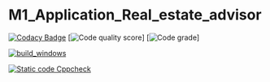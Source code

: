 # M1_Application_Real_estate_advisor
[![Codacy Badge](https://app.codacy.com/project/badge/Grade/24326ecff348401392c04a7858bcb1f0)](https://www.codacy.com/gh/swathikanumuri36/M1_Application_Real_estate_advisor/dashboard?utm_source=github.com&amp;utm_medium=referral&amp;utm_content=swathikanumuri36/M1_Application_Real_estate_advisor&amp;utm_campaign=Badge_Grade)
[![Code quality score](https://api.codiga.io/project/29816/score/svg)]
[![Code grade](https://api.codiga.io/project/29816/status/svg)]

[![build_windows](https://github.com/swathikanumuri36/M1_Application_Real_estate_advisor/actions/workflows/build_windows.yml/badge.svg)](https://github.com/swathikanumuri36/M1_Application_Real_estate_advisor/actions/workflows/build_windows.yml)

[![Static code Cppcheck](https://github.com/swathikanumuri36/M1_Application_Real_estate_advisor/actions/workflows/cppcheck.yml/badge.svg)](https://github.com/swathikanumuri36/M1_Application_Real_estate_advisor/actions/workflows/cppcheck.yml)
